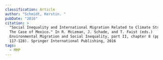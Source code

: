 ```yaml
---
classification: Article
author: "Schmidt, Kerstin. "
pubDate: "2016"
citation: >
  "Social Inequality and International Migration Related to Climate Stressors:
  The Case of Mexico." In R. McLeman, J. Schade, and T. Faist (eds.)
  Environmental Migration and Social Inequality, part II, chapter 8 (pp.
  117-128). Springer International Publishing, 2016
tags:
  - MMP
---
```

